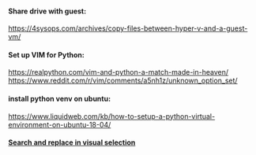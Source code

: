 #### Share drive with guest:
https://4sysops.com/archives/copy-files-between-hyper-v-and-a-guest-vm/

#### Set up VIM for Python:
https://realpython.com/vim-and-python-a-match-made-in-heaven/
https://www.reddit.com/r/vim/comments/a5nh1z/unknown_option_set/

#### install python venv on ubuntu:
https://www.liquidweb.com/kb/how-to-setup-a-python-virtual-environment-on-ubuntu-18-04/

#### [Search and replace in visual selection](https://vim.fandom.com/wiki/Search_and_replace_in_a_visual_selection)


<!--stackedit_data:
eyJoaXN0b3J5IjpbMTE2MTEyMTc4NywtMTYzNTkwNDUyMSwtOD
kxNTkzMTkxXX0=
-->